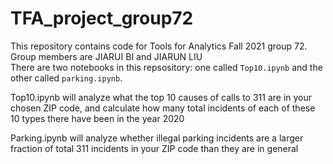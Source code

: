 # TFA_project_group72
This repository contains code for Tools for Analytics Fall 2021 group 72.   
Group members are JIARUI BI and JIARUN LIU  
There are two notebooks in this repsository: one called `Top10.ipynb` and the other called `parking.ipynb`.   

Top10.ipynb will analyze what the top 10 causes of calls to 311 are in your chosen ZIP code, and calculate how many total incidents of each of these 10 types there have been in the year 2020  

Parking.ipynb will analyze whether illegal parking incidents are a larger fraction of total 311 incidents in your ZIP code than they are in general


